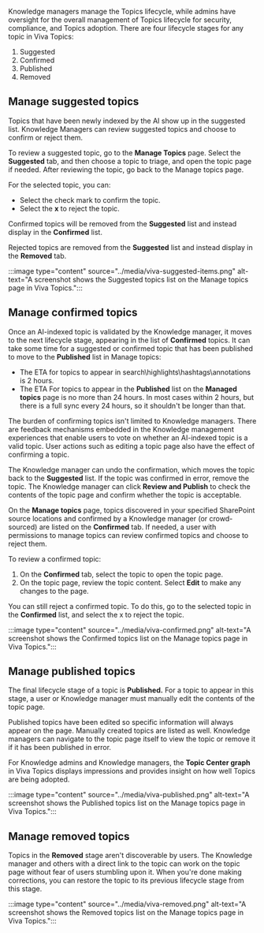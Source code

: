 Knowledge managers manage the Topics lifecycle, while admins have oversight for the overall management of Topics lifecycle for security, compliance, and Topics adoption. There are four lifecycle stages for any topic in Viva Topics:

1. Suggested
2. Confirmed
3. Published
4. Removed

## Manage suggested topics
Topics that have been newly indexed by the AI show up in the suggested list. Knowledge Managers can review suggested topics and choose to confirm or reject them. 

To review a suggested topic, go to the **Manage Topics** page. Select the **Suggested** tab, and then choose a topic to triage, and open the topic page if needed. After reviewing the topic, go back to the Manage topics page. 

For the selected topic, you can: 

- Select the check mark to confirm the topic. 
- Select the **x** to reject the topic. 

Confirmed topics will be removed from the **Suggested** list and instead display in the **Confirmed** list. 

Rejected topics are removed from the **Suggested** list and instead display in the **Removed** tab. 

:::image type="content" source="../media/viva-suggested-items.png" alt-text="A screenshot shows the Suggested topics list on the Manage topics page in Viva Topics.":::

## Manage confirmed topics
Once an AI-indexed topic is validated by the Knowledge manager, it moves to the next lifecycle stage, appearing in the list of **Confirmed** topics. It can take some time for a suggested or confirmed topic that has been published to move to the **Published** list in Manage topics:
- The ETA for topics to appear in search\highlights\hashtags\annotations is 2 hours.
- The ETA For topics to appear in the **Published** list on the **Managed topics** page is no more than 24 hours. In most cases within 2 hours, but there is a full sync every 24 hours, so it shouldn't be longer than that. 

The burden of confirming topics isn't limited to Knowledge managers. There are feedback mechanisms embedded in the Knowledge management experiences that enable users to vote on whether an AI-indexed topic is a valid topic. User actions such as editing a topic page also have the effect of confirming a topic. 

The Knowledge manager can undo the confirmation, which moves the topic back to the **Suggested** list. If the topic was confirmed in error, remove the topic. The Knowledge manager can click **Review and Publish** to check the contents of the topic page and confirm whether the topic is acceptable. 

On the **Manage topics** page, topics discovered in your specified SharePoint source locations and confirmed by a Knowledge manager (or crowd-sourced) are listed on the **Confirmed** tab. If needed, a user with permissions to manage topics can review confirmed topics and choose to reject them. 

To review a confirmed topic: 

1. On the **Confirmed** tab, select the topic to open the topic page. 
2. On the topic page, review the topic content. Select **Edit** to make any changes to the page. 

You can still reject a confirmed topic. To do this, go to the selected topic in the **Confirmed** list, and select the x to reject the topic. 

:::image type="content" source="../media/viva-confirmed.png" alt-text="A screenshot shows the Confirmed topics list on the Manage topics page in Viva Topics.":::

## Manage published topics
The final lifecycle stage of a topic is **Published.** For a topic to appear in this stage, a user or Knowledge manager must manually edit the contents of the topic page.  

Published topics have been edited so specific information will always appear on the page. Manually created topics are listed as well. Knowledge managers can navigate to the topic page itself to view the topic or remove it if it has been published in error. 

For Knowledge admins and Knowledge managers, the **Topic Center graph** in Viva Topics displays impressions and provides insight on how well Topics are being adopted.

:::image type="content" source="../media/viva-published.png" alt-text="A screenshot shows the Published topics list on the Manage topics page in Viva Topics.":::

## Manage removed topics
Topics in the **Removed** stage aren't discoverable by users. The Knowledge manager and others with a direct link to the topic can work on the topic page without fear of users stumbling upon it. When you're done making corrections, you can restore the topic to its previous lifecycle stage from this stage.  

:::image type="content" source="../media/viva-removed.png" alt-text="A screenshot shows the Removed topics list on the Manage topics page in Viva Topics.":::
